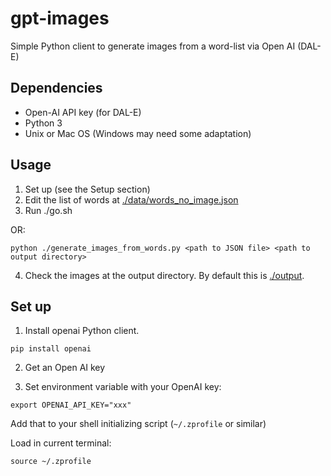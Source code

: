 # gpt-images

Simple Python client to generate images from a word-list via Open AI (DAL-E)

## Dependencies

- Open-AI API key (for DAL-E)
- Python 3
- Unix or Mac OS (Windows may need some adaptation)

## Usage

1. Set up (see the Setup section)
2. Edit the list of words at [./data/words_no_image.json](./data/words_no_image.json)
3. Run ./go.sh

OR:

```
python ./generate_images_from_words.py <path to JSON file> <path to output directory>
```

4. Check the images at the output directory. By default this is [./output](./output).

## Set up

1. Install openai Python client.

```
pip install openai
```

2. Get an Open AI key

3. Set environment variable with your OpenAI key:

```
export OPENAI_API_KEY="xxx"
```

Add that to your shell initializing script (`~/.zprofile` or similar)

Load in current terminal:

```
source ~/.zprofile
